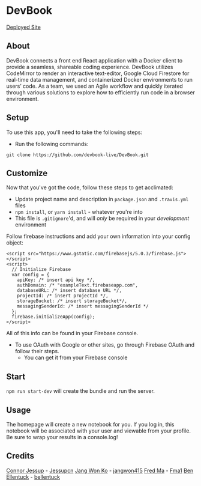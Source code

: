 # DevBook

[Deployed Site]()

## About

DevBook connects a front end React application with a Docker client to provide a seamless, shareable coding experience. DevBook utilizes CodeMirror to render an interactive text-editor, Google Cloud Firestore for real-time data management, and containerized Docker environments to run users’ code. As a team, we used an Agile workflow and quickly iterated through various solutions to explore how to efficiently run code in a browser environment.

## Setup

To use this app, you'll need to take the following steps:

* Run the following commands:

```
git clone https://github.com/devbook-live/DevBook.git
```

## Customize

Now that you've got the code, follow these steps to get acclimated:

* Update project name and description in `package.json` and `.travis.yml` files
* `npm install`, or `yarn install` - whatever you're into
* This file is `.gitignore`'d, and will *only* be required in your *development* environment

Follow firebase instructions and add your own information into your config object: 

```
<script src="https://www.gstatic.com/firebasejs/5.0.3/firebase.js"></script>
<script>
  // Initialize Firebase
  var config = {
    apiKey: /* insert api key */,
    authDomain: /* "exampleText.firebaseapp.com",
    databaseURL: /* insert database URL */,
    projectId: /* insert projectId */,
    storageBucket: /* insert storageBucket*/,
    messagingSenderId: /* insert messagingSenderId */
  };
  firebase.initializeApp(config);
</script>
```

All of this info can be found in your Firebase console.

* To use OAuth with Google or other sites, go through Firebase OAuth and follow their steps.
  * You can get it from your Firebase console

## Start

`npm run start-dev` will create the bundle and run the server.

## Usage

The homepage will create a new notebook for you. If you log in, this notebook will be associated with your user and viewable from your profile. Be sure to wrap your results in a console.log!

## Credits

[Connor Jessup](https://www.linkedin.com/in/connor-jessup/) - [Jessupcn](https://github.com/Jessupcn)
[Jang Won Ko](https://www.linkedin.com/in/jangwonko/) - [jangwon415](https://github.com/jangwon415)
[Fred Ma](https://www.linkedin.com/in/fred-ma123/) - [Fma1](https://github.com/fma1)
[Ben Ellentuck](https://www.linkedin.com/in/bellentuck/) - [bellentuck](https://github.com/bellentuck)
